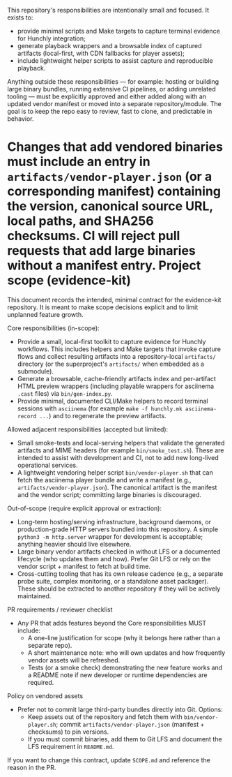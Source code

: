 This repository's responsibilities are intentionally small and focused. It exists to:

- provide minimal scripts and Make targets to capture terminal evidence for Hunchly integration;
- generate playback wrappers and a browsable index of captured artifacts (local-first, with CDN fallbacks for player assets);
- include lightweight helper scripts to assist capture and reproducible playback.

Anything outside these responsibilities — for example: hosting or building large binary bundles, running extensive CI pipelines, or adding unrelated tooling — must be explicitly approved and either added along with an updated vendor manifest or moved into a separate repository/module. The goal is to keep the repo easy to review, fast to clone, and predictable in behavior.

Changes that add vendored binaries must include an entry in `artifacts/vendor-player.json` (or a corresponding manifest) containing the version, canonical source URL, local paths, and SHA256 checksums. CI will reject pull requests that add large binaries without a manifest entry.
Project scope (evidence-kit)
================================

This document records the intended, minimal contract for the evidence-kit repository. It is
meant to make scope decisions explicit and to limit unplanned feature growth.

Core responsibilities (in-scope):

- Provide a small, local-first toolkit to capture evidence for Hunchly workflows. This includes
  helpers and Make targets that invoke capture flows and collect resulting artifacts into a
  repository-local `artifacts/` directory (or the superproject's `artifacts/` when embedded as a
  submodule).
- Generate a browsable, cache-friendly artifacts index and per-artifact HTML preview wrappers
  (including playable wrappers for asciinema `.cast` files) via `bin/gen-index.py`.
- Provide minimal, documented CLI/Make helpers to record terminal sessions with `asciinema`
  (for example `make -f hunchly.mk asciinema-record ...`) and to regenerate the preview
  artifacts.

Allowed adjacent responsibilities (accepted but limited):

- Small smoke-tests and local-serving helpers that validate the generated artifacts and MIME
  headers (for example `bin/smoke_test.sh`). These are intended to assist with development and
  CI, not to add new long-lived operational services.
- A lightweight vendoring helper script `bin/vendor-player.sh` that can fetch the asciinema
  player bundle and write a manifest (e.g., `artifacts/vendor-player.json`). The canonical
  artifact is the manifest and the vendor script; committing large binaries is discouraged.

Out-of-scope (require explicit approval or extraction):

- Long-term hosting/serving infrastructure, background daemons, or production-grade HTTP
  servers bundled into this repository. A simple `python3 -m http.server` wrapper for
  development is acceptable; anything heavier should live elsewhere.
- Large binary vendor artifacts checked in without LFS or a documented lifecycle (who updates
  them and how). Prefer Git LFS or rely on the vendor script + manifest to fetch at build time.
- Cross-cutting tooling that has its own release cadence (e.g., a separate probe suite,
  complex monitoring, or a standalone asset packager). These should be extracted to another
  repository if they will be actively maintained.

PR requirements / reviewer checklist
- Any PR that adds features beyond the Core responsibilities MUST include:
  - A one-line justification for scope (why it belongs here rather than a separate repo).
  - A short maintenance note: who will own updates and how frequently vendor assets will be
    refreshed.
  - Tests (or a smoke check) demonstrating the new feature works and a README note if new
    developer or runtime dependencies are required.

Policy on vendored assets
- Prefer not to commit large third-party bundles directly into Git. Options:
  - Keep assets out of the repository and fetch them with `bin/vendor-player.sh`; commit
    `artifacts/vendor-player.json` (manifest + checksums) to pin versions.
  - If you must commit binaries, add them to Git LFS and document the LFS requirement in
    `README.md`.

If you want to change this contract, update `SCOPE.md` and reference the reason in the PR.
